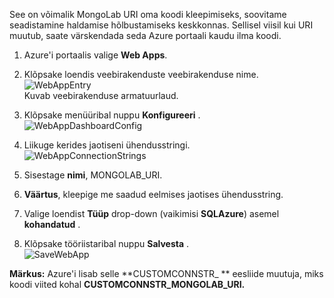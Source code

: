 See on võimalik MongoLab URI oma koodi kleepimiseks, soovitame seadistamine haldamise hõlbustamiseks keskkonnas. Sellisel viisil kui URI muutub, saate värskendada seda Azure portaali kaudu ilma koodi.


1. Azure'i portaalis valige **Web Apps**.
1. Klõpsake loendis veebirakenduste veebirakenduse nime.  
![WebAppEntry][entry-website]  
Kuvab veebirakenduse armatuurlaud.

1. Klõpsake menüüribal nuppu **Konfigureeri** .  
![WebAppDashboardConfig][focus-mongolab-websitedashboard-config]

1. Liikuge kerides jaotiseni ühendusstringi.  
![WebAppConnectionStrings][focus-mongolab-websiteconnectionstring]

1. Sisestage **nimi**, MONGOLAB_URI.
1. **Väärtus**, kleepige me saadud eelmises jaotises ühendusstring.
1. Valige loendist **Tüüp** drop-down (vaikimisi **SQLAzure**) asemel **kohandatud** .
1. Klõpsake tööriistaribal nuppu **Salvesta** .  
![SaveWebApp][button-website-save]

**Märkus:** Azure'i lisab selle **CUSTOMCONNSTR\_ ** eesliide muutuja, miks koodi viited kohal **CUSTOMCONNSTR\_MONGOLAB_URI.**

[entry-website]: ./media/howto-save-connectioninfo-mongolab/entry-website.png
[focus-mongolab-websitedashboard-config]: ./media/howto-save-connectioninfo-mongolab/focus-mongolab-websitedashboard-config.png
[focus-mongolab-websiteconnectionstring]: ./media/howto-save-connectioninfo-mongolab/focus-mongolab-websiteconnectionstring.png
[button-website-save]: ./media/howto-save-connectioninfo-mongolab/button-website-save.png
